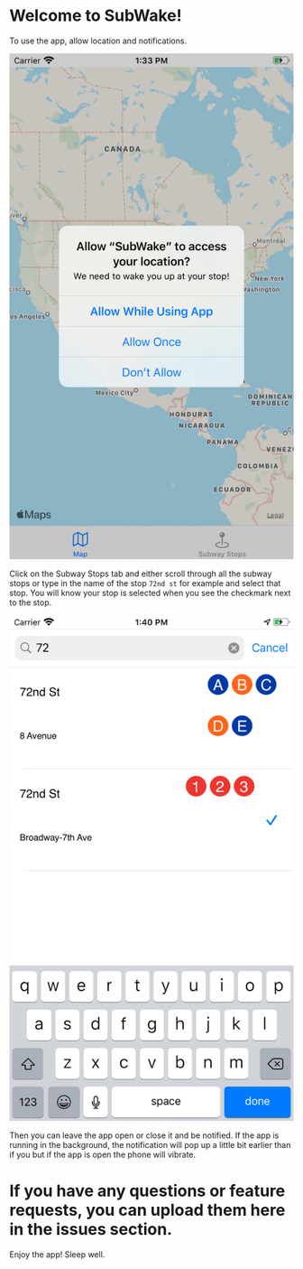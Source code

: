 # Welcome to SubWake!
To use the app, allow location and notifications.

![image1](https://github.com/ellscha/SubWake-App/blob/master/Simulator%20Screen%20Shot%20-%20iPhone%208%20Plus%20-%202020-02-17%20at%2013.33.05.png)

Click on the Subway Stops tab and either scroll through all the subway stops or type in the name of the stop `72nd st` for example and select that stop.
You will know your stop is selected when you see the checkmark next to the stop.

![image 2](https://github.com/ellscha/SubWake-App/blob/master/Simulator%20Screen%20Shot%20-%20iPhone%208%20Plus%20-%202020-02-17%20at%2013.40.44.png)

Then you can leave the app open or close it and be notified. If the app is running in the background, the notification will pop up a little bit earlier than if you but if the app is open the phone will vibrate.

# If you have any questions or feature requests, you can upload them here in the issues section.
Enjoy the app! Sleep well.
